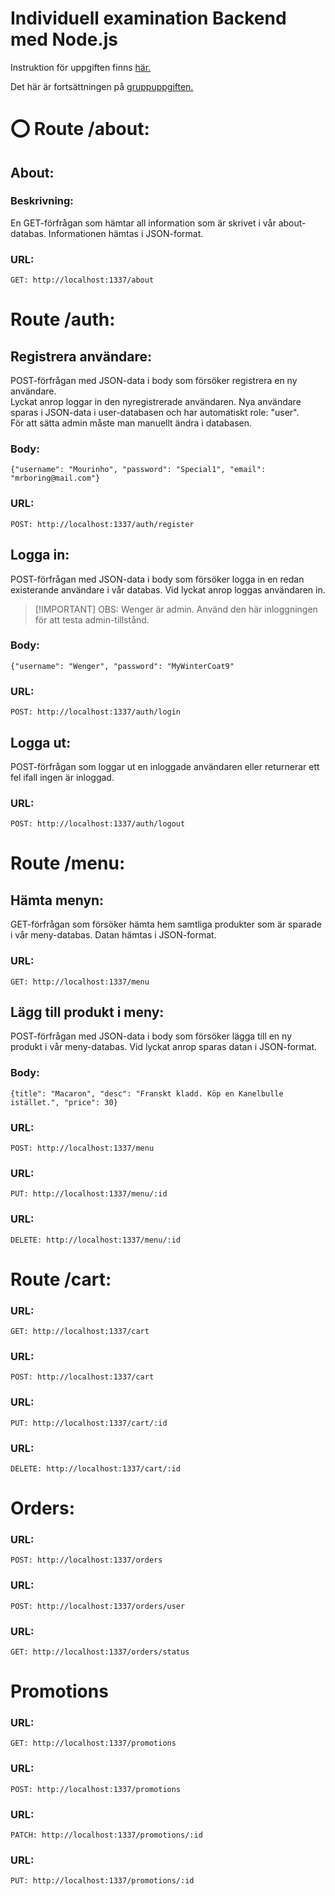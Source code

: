 # Individuell examination Backend med Node.js
Instruktion för uppgiften finns [här.](https://docs.google.com/document/d/1MJNTJo4U2JyGz2sVRwW42vEmDBrAYX8mmAC1IUTvvNM/edit#heading=h.q4mhl65fa75e)  

Det här är fortsättningen på [gruppuppgiften.](https://github.com/Regnhundar/reschedulersBackend)  

# :o: Route /about:  
## About:  
### Beskrivning:  
En GET-förfrågan som hämtar all information som är skrivet i vår about-databas. Informationen hämtas i JSON-format.  
### URL:  
```GET: http://localhost:1337/about```  

# Route /auth:  
## Registrera användare:   
POST-förfrågan med JSON-data i body som försöker registrera en ny användare.  
Lyckat anrop loggar in den nyregistrerade användaren.
Nya användare sparas i JSON-data i user-databasen och har automatiskt role: "user".  
För att sätta admin måste man manuellt ändra i databasen.
### Body:  
```{"username": "Mourinho", "password": "Special1", "email": "mrboring@mail.com"}```
### URL:   
```POST: http://localhost:1337/auth/register```    

## Logga in:  
POST-förfrågan med JSON-data i body som försöker logga in en redan existerande användare i vår databas. Vid lyckat anrop loggas användaren in.  
> [!IMPORTANT] OBS: Wenger är admin. Använd den här inloggningen för att testa admin-tillstånd.
### Body:  
```{"username": "Wenger", "password": "MyWinterCoat9"```
### URL:   
```POST: http://localhost:1337/auth/login```
## Logga ut:  
POST-förfrågan som loggar ut en inloggade användaren eller returnerar ett fel ifall ingen är inloggad.
### URL:   
```POST: http://localhost:1337/auth/logout```

# Route /menu:  
## Hämta menyn:  
GET-förfrågan som försöker hämta hem samtliga produkter som är sparade i vår meny-databas. Datan hämtas i JSON-format.
### URL:   
```GET: http://localhost:1337/menu```
## Lägg till produkt i meny:  
POST-förfrågan med JSON-data i body som försöker lägga till en ny produkt i vår meny-databas. Vid lyckat anrop sparas datan i JSON-format.
### Body:  
```{title": "Macaron", "desc": "Franskt kladd. Köp en Kanelbulle istället.", "price": 30}```
### URL:   
```POST: http://localhost:1337/menu```
### URL:    
```PUT: http://localhost:1337/menu/:id```
### URL:   
```DELETE: http://localhost:1337/menu/:id```

# Route /cart:  
### URL:   
```GET: http://localhost:1337/cart```
### URL:   
```POST: http://localhost:1337/cart```

### URL:   
```PUT: http://localhost:1337/cart/:id```

### URL:   
```DELETE: http://localhost:1337/cart/:id```


# Orders:  
### URL:   
```POST: http://localhost:1337/orders```
### URL:   
```POST: http://localhost:1337/orders/user```
### URL:   
```GET: http://localhost:1337/orders/status```

# Promotions   
### URL:   
```GET: http://localhost:1337/promotions```
### URL:   
```POST: http://localhost:1337/promotions```
### URL:   
```PATCH: http://localhost:1337/promotions/:id```
### URL:   
```PUT: http://localhost:1337/promotions/:id```

